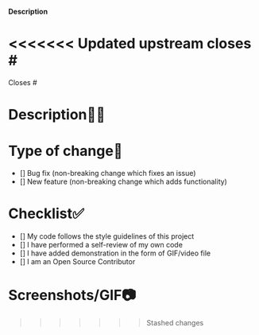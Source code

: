 **Description**

<<<<<<< Updated upstream
closes #
=======
<!-- Example: Closes #31 -->

Closes #

# Description👨‍💻 

<!--Please include a summary of the change and which issue is fixed.List any dependencies that are required for this change.-->

# Type of change📄

<!--Please delete options that are not relevant-->

- [] Bug fix (non-breaking change which fixes an issue)
- [] New feature (non-breaking change which adds functionality)

# Checklist✅ 

- [] My code follows the style guidelines of this project
- [] I have performed a self-review of my own code
- [] I have added demonstration in the form of GIF/video file
- [] I am an Open Source Contributor

# Screenshots/GIF📷
>>>>>>> Stashed changes
